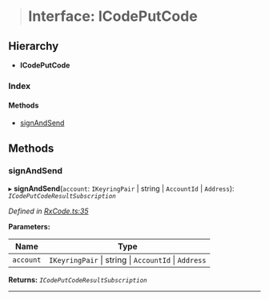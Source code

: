 > # Interface: ICodePutCode

## Hierarchy

* **ICodePutCode**

### Index

#### Methods

* [signAndSend](_rxcode_.icodeputcode.md#signandsend)

## Methods

###  signAndSend

▸ **signAndSend**(`account`: `IKeyringPair` | string | `AccountId` | `Address`): *`ICodePutCodeResultSubscription`*

*Defined in [RxCode.ts:35](https://github.com/polkadot-js/api/blob/68b07eb/packages/api-contract/src/RxCode.ts#L35)*

**Parameters:**

Name | Type |
------ | ------ |
`account` | `IKeyringPair` \| string \| `AccountId` \| `Address` |

**Returns:** *`ICodePutCodeResultSubscription`*

___